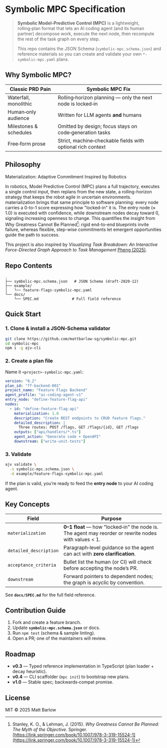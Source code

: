# Symbolic MPC Specification

> **Symbolic Model‑Predictive Control (MPC)** is a lightweight, rolling‑plan format that lets an AI coding agent (and its human partner) decompose work, execute the next node, then recompute the rest of the task graph on every step.
>
> This repo contains the JSON Schema (`symbolic-mpc.schema.json`) and reference materials so you can create and validate your own `*-symbolic-mpc.yaml` plans.

## Why Symbolic MPC?

| Classic PRD Pain       | Symbolic MPC Fix                                            |
| ---------------------- | ----------------------------------------------------------- |
| Waterfall, monolithic  | Rolling‑horizon planning — only the next node is locked‑in  |
| Human‑only audience    | Written for LLM agents **and** humans                       |
| Milestones & schedules | Omitted by design; focus stays on code‑generation tasks     |
| Free‑form prose        | Strict, machine‑checkable fields with optional rich context |

## Philosophy

Materialization: Adaptive Commitment Inspired by Robotics

In robotics, Model Predictive Control (MPC) plans a full trajectory, executes a single control input, then replans from the new state, a rolling-horizon strategy that keeps the robot agile in uncertain environments. materialization brings that same principle to software planning: every node carries a 0-to-1 score expressing how "locked-in" it is. The entry node (≈ 1.0) is executed with confidence, while downstream nodes decay toward 0, signaling increasing openness to change. This quantifies the insight from  Why Greatness Cannot Be Planned[^1]: rigid end-to-end blueprints invite failure, whereas flexible, step-wise commitments let emergent opportunities guide the path to success.

[^1]: Stanley, K. O., & Lehman, J. (2015). *Why Greatness Cannot Be Planned: The Myth of the Objective*. Springer. [https://link.springer.com/book/10.1007/978-3-319-15524-1](https://link.springer.com/book/10.1007/978-3-319-15524-1)

This project is also inspired by *Visualizing Task Breakdown: An Interactive Force-Directed Graph Approach to Task Management* [Pheng (2025)](https://libraetd.lib.virginia.edu/downloads/7m01bn343?filename=Pheng_Lanah_Technical_Report.pdf).

## Repo Contents

```
.
├── symbolic-mpc.schema.json   # JSON Schema (draft‑2020‑12)
├── example/
│   └── feature-flags-symbolic-mpc.yaml
└── docs/
    └── SPEC.md               # Full field reference
```

## Quick Start

### 1. Clone & install a JSON‑Schema validator

```bash
git clone https://github.com/mattbarlow-sg/symbolic-mpc.git
cd symbolic-mpc
npm i -g ajv-cli
```

### 2. Create a plan file

Name it `<project>-symbolic-mpc.yaml`:

```yaml
version: "0.2"
plan_id: "ff-backend-001"
project_name: "Feature Flags Backend"
agent_profile: "ai-coding-agent-v1"
entry_node: "define-feature-flag-api"
nodes:
  - id: "define-feature-flag-api"
    materialization: 1.0
    description: "Create REST endpoints to CRUD feature flags."
    detailed_description: |
      Three routes: POST /flags, GET /flags/{id}, GET /flags
    outputs: ["api/handlers/*.ts"]
    agent_action: "Generate code + OpenAPI"
    downstream: ["write-unit-tests"]
```

### 3. Validate

```bash
ajv validate \
  -s symbolic-mpc.schema.json \
  -d example/feature-flags-symbolic-mpc.yaml
```

If the plan is valid, you’re ready to feed the **entry node** to your AI coding agent.

## Key Concepts

| Field                  | Purpose                                                                                              |
| ---------------------- | ---------------------------------------------------------------------------------------------------- |
| `materialization`      | **0–1 float** — how "locked‑in" the node is. The agent may reorder or rewrite nodes with values < 1. |
| `detailed_description` | Paragraph‑level guidance so the agent can act with **zero clarification**.                           |
| `acceptance_criteria`  | Bullet list the human (or CI) will check before accepting the node’s PR.                             |
| `downstream`           | Forward pointers to dependent nodes; the graph is acyclic by convention.                             |

See **`docs/SPEC.md`** for the full field reference.

## Contribution Guide

1. Fork and create a feature branch.
2. Update **`symbolic-mpc.schema.json`** or docs.
3. Run `npm test` (schema & sample linting).
4. Open a PR; one of the maintainers will review.

## Roadmap

* **v0.3** — Typed reference implementation in TypeScript (plan loader + decay heuristic).
* **v0.4** — CLI scaffolder (`mpc init`) to bootstrap new plans.
* **v1.0** — Stable spec; backwards‑compat promise.

## License

MIT © 2025 Matt Barlow
